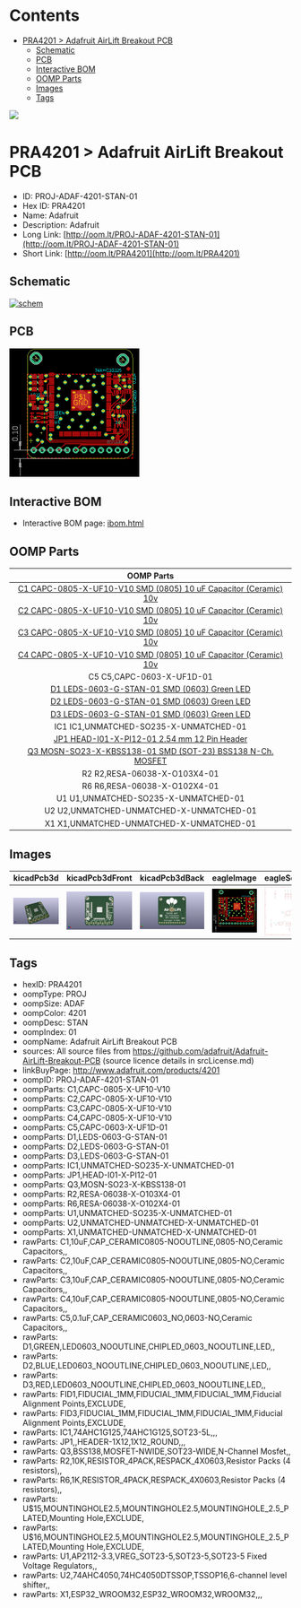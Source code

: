 



Contents
========

* [PRA4201 > Adafruit AirLift Breakout PCB](#pra4201--adafruit-airlift-breakout-pcb)
	* [Schematic](#schematic)
	* [PCB](#pcb)
	* [Interactive BOM](#interactive-bom)
	* [OOMP Parts](#oomp-parts)
	* [Images](#images)
	* [Tags](#tags)
  
![][im]
# PRA4201 > Adafruit AirLift Breakout PCB

- ID: PROJ-ADAF-4201-STAN-01
- Hex ID: PRA4201
- Name: Adafruit
- Description: Adafruit
- Long Link: [http://oom.lt/PROJ-ADAF-4201-STAN-01](http://oom.lt/PROJ-ADAF-4201-STAN-01)
- Short Link: [http://oom.lt/PRA4201](http://oom.lt/PRA4201)

## Schematic
  
[![schem](eagleSchemImage.png)](eagleSchemImage.png)
## PCB
  
[![pcb](eagleImage.png)](eagleImage.png)
## Interactive BOM

- Interactive BOM page: [ibom.html](https://htmlpreview.github.io/?https://github.com/oomlout/oomlout_OOMP_projects/blob/main/PROJ-ADAF-4201-STAN-01/kicad/bom/ibom.html)

## OOMP Parts
  

|OOMP Parts|
| :---: |
|[C1 CAPC-0805-X-UF10-V10 SMD (0805) 10 uF Capacitor (Ceramic) 10v](https://github.com/oomlout/oomlout_OOMP_parts/tree/main/CAPC-0805-X-UF10-V10/)|
|[C2 CAPC-0805-X-UF10-V10 SMD (0805) 10 uF Capacitor (Ceramic) 10v](https://github.com/oomlout/oomlout_OOMP_parts/tree/main/CAPC-0805-X-UF10-V10/)|
|[C3 CAPC-0805-X-UF10-V10 SMD (0805) 10 uF Capacitor (Ceramic) 10v](https://github.com/oomlout/oomlout_OOMP_parts/tree/main/CAPC-0805-X-UF10-V10/)|
|[C4 CAPC-0805-X-UF10-V10 SMD (0805) 10 uF Capacitor (Ceramic) 10v](https://github.com/oomlout/oomlout_OOMP_parts/tree/main/CAPC-0805-X-UF10-V10/)|
|C5 C5,CAPC-0603-X-UF1D-01|
|[D1 LEDS-0603-G-STAN-01 SMD (0603) Green LED](https://github.com/oomlout/oomlout_OOMP_parts/tree/main/LEDS-0603-G-STAN-01/)|
|[D2 LEDS-0603-G-STAN-01 SMD (0603) Green LED](https://github.com/oomlout/oomlout_OOMP_parts/tree/main/LEDS-0603-G-STAN-01/)|
|[D3 LEDS-0603-G-STAN-01 SMD (0603) Green LED](https://github.com/oomlout/oomlout_OOMP_parts/tree/main/LEDS-0603-G-STAN-01/)|
|IC1 IC1,UNMATCHED-SO235-X-UNMATCHED-01|
|[JP1 HEAD-I01-X-PI12-01 2.54 mm 12 Pin Header](https://github.com/oomlout/oomlout_OOMP_parts/tree/main/HEAD-I01-X-PI12-01/)|
|[Q3 MOSN-SO23-X-KBSS138-01 SMD (SOT-23) BSS138 N-Ch. MOSFET](https://github.com/oomlout/oomlout_OOMP_parts/tree/main/MOSN-SO23-X-KBSS138-01/)|
|R2 R2,RESA-06038-X-O103X4-01|
|R6 R6,RESA-06038-X-O102X4-01|
|U1 U1,UNMATCHED-SO235-X-UNMATCHED-01|
|U2 U2,UNMATCHED-UNMATCHED-X-UNMATCHED-01|
|X1 X1,UNMATCHED-UNMATCHED-X-UNMATCHED-01|

## Images
  
  

|kicadPcb3d|kicadPcb3dFront|kicadPcb3dBack|eagleImage|eagleSchemImage|
| :---: | :---: | :---: | :---: | :---: |
|[![kicadPcb3d](kicadPcb3d_140.png)](kicadPcb3d.png)|[![kicadPcb3dFront](kicadPcb3dFront_140.png)](kicadPcb3dFront.png)|[![kicadPcb3dBack](kicadPcb3dBack_140.png)](kicadPcb3dBack.png)|[![eagleImage](eagleImage_140.png)](eagleImage.png)|[![eagleSchemImage](eagleSchemImage_140.png)](eagleSchemImage.png)|

## Tags

- hexID: PRA4201
- oompType: PROJ
- oompSize: ADAF
- oompColor: 4201
- oompDesc: STAN
- oompIndex: 01
- oompName: Adafruit AirLift Breakout PCB
- sources: All source files from https://github.com/adafruit/Adafruit-AirLift-Breakout-PCB (source licence details in srcLicense.md)
- linkBuyPage: http://www.adafruit.com/products/4201
- oompID: PROJ-ADAF-4201-STAN-01
- oompParts: C1,CAPC-0805-X-UF10-V10
- oompParts: C2,CAPC-0805-X-UF10-V10
- oompParts: C3,CAPC-0805-X-UF10-V10
- oompParts: C4,CAPC-0805-X-UF10-V10
- oompParts: C5,CAPC-0603-X-UF1D-01
- oompParts: D1,LEDS-0603-G-STAN-01
- oompParts: D2,LEDS-0603-G-STAN-01
- oompParts: D3,LEDS-0603-G-STAN-01
- oompParts: IC1,UNMATCHED-SO235-X-UNMATCHED-01
- oompParts: JP1,HEAD-I01-X-PI12-01
- oompParts: Q3,MOSN-SO23-X-KBSS138-01
- oompParts: R2,RESA-06038-X-O103X4-01
- oompParts: R6,RESA-06038-X-O102X4-01
- oompParts: U1,UNMATCHED-SO235-X-UNMATCHED-01
- oompParts: U2,UNMATCHED-UNMATCHED-X-UNMATCHED-01
- oompParts: X1,UNMATCHED-UNMATCHED-X-UNMATCHED-01
- rawParts: C1,10uF,CAP_CERAMIC0805-NOOUTLINE,0805-NO,Ceramic Capacitors,,
- rawParts: C2,10uF,CAP_CERAMIC0805-NOOUTLINE,0805-NO,Ceramic Capacitors,,
- rawParts: C3,10uF,CAP_CERAMIC0805-NOOUTLINE,0805-NO,Ceramic Capacitors,,
- rawParts: C4,10uF,CAP_CERAMIC0805-NOOUTLINE,0805-NO,Ceramic Capacitors,,
- rawParts: C5,0.1uF,CAP_CERAMIC0603_NO,0603-NO,Ceramic Capacitors,,
- rawParts: D1,GREEN,LED0603_NOOUTLINE,CHIPLED_0603_NOOUTLINE,LED,,
- rawParts: D2,BLUE,LED0603_NOOUTLINE,CHIPLED_0603_NOOUTLINE,LED,,
- rawParts: D3,RED,LED0603_NOOUTLINE,CHIPLED_0603_NOOUTLINE,LED,,
- rawParts: FID1,FIDUCIAL_1MM,FIDUCIAL_1MM,FIDUCIAL_1MM,Fiducial Alignment Points,EXCLUDE,
- rawParts: FID3,FIDUCIAL_1MM,FIDUCIAL_1MM,FIDUCIAL_1MM,Fiducial Alignment Points,EXCLUDE,
- rawParts: IC1,74AHC1G125,74AHC1G125,SOT23-5L,,,
- rawParts: JP1,,HEADER-1X12,1X12_ROUND,,,
- rawParts: Q3,BSS138,MOSFET-NWIDE,SOT23-WIDE,N-Channel Mosfet,,
- rawParts: R2,10K,RESISTOR_4PACK,RESPACK_4X0603,Resistor Packs (4 resistors),,
- rawParts: R6,1K,RESISTOR_4PACK,RESPACK_4X0603,Resistor Packs (4 resistors),,
- rawParts: U$15,MOUNTINGHOLE2.5,MOUNTINGHOLE2.5,MOUNTINGHOLE_2.5_PLATED,Mounting Hole,EXCLUDE,
- rawParts: U$16,MOUNTINGHOLE2.5,MOUNTINGHOLE2.5,MOUNTINGHOLE_2.5_PLATED,Mounting Hole,EXCLUDE,
- rawParts: U1,AP2112-3.3,VREG_SOT23-5,SOT23-5,SOT23-5 Fixed Voltage Regulators,,
- rawParts: U2,74AHC4050,74HC4050DTSSOP,TSSOP16,6-channel level shifter,,
- rawParts: X1,ESP32_WROOM32,ESP32_WROOM32,WROOM32,,,



[im]: kicadPcb3d_450.png
